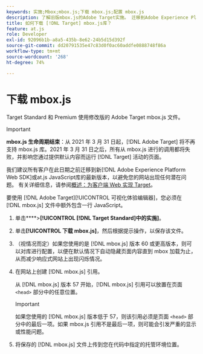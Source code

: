 ```yaml
---
keywords: 实施;Mbox;mbox.js;下载 mbox.js;配置 mbox.js
description: 了解旧版mbox.js的Adobe Target实施。 迁移到Adobe Experience Platform Web SDK(AEP Web SDK)或at.js的最新版本。
title: 如何下载 [!DNL Target] mbox.js库？
feature: at.js
role: Developer
exl-id: 92096b1b-a8a5-435b-8e62-24b5d15d392f
source-git-commit: dd20791535e47c83d0f0ac60addfe0888748f86a
workflow-type: tm+mt
source-wordcount: '268'
ht-degree: 74%

---
```


# 下载 mbox.js

Target Standard 和 Premium 使用修改版的 Adobe Target mbox.js 文件。

>[!IMPORTANT]
>
>**mbox.js 生命周期结束**：从 2021 年 3 月 31 日起，[!DNL Adobe Target] 将不再支持 mbox.js 库。2021 年 3 月 31 日之后，所有从 mbox.js 进行的调用都将失败，并影响您通过提供默认内容而运行 [!DNL Target] 活动的页面。
>
>我们建议所有客户在此日期之前迁移到新[!DNL Adobe Experience Platform Web SDK]或at.js JavaScript库的最新版本，以避免您的网站出现任何潜在问题。 有关详细信息，请参阅[概述：为客户端 Web 实现 Target](/help/c-implementing-target/c-implementing-target-for-client-side-web/implement-target-for-client-side-web.md)。

要使用 [!DNL Adobe Target][!UICONTROL  可视化体验编辑器]，您必须在 [!DNL mbox.js] 文件中额外包含一行 JavaScript。

1. 单击&#x200B;****>**[!UICONTROL [!DNL Target Standard]中的实施]**。
1. 单击&#x200B;**[!UICONTROL 下载 mbox.js]**，然后根据提示操作，以保存该文件。
1. （视情况而定）如果您使用的是 [!DNL mbox.js] 版本 60 或更高版本，则可以对库进行配置，以便在默认情况下自动隐藏页面内容直到 mbox 加载为止，从而减少响应式网站上出现闪烁情况。

1. 在网站上创建 [!DNL mbox.js] 引用。

   从 [!DNL mbox.js] 版本 57 开始，[!DNL mbox.js] 引用可以放置在页面 `<head>` 部分中的任意位置。

   >[!IMPORTANT]
   >
   >如果您使用的 [!DNL mbox.js] 版本低于 57，则该引用必须是页面 `<head>` 部分中的最后一项。如果 mbox.js 引用不是最后一项，则可能会引发严重的显示或性能问题。

1. 将保存的 [!DNL mbox.js] 文件上传到您在代码中指定的托管环境位置。
